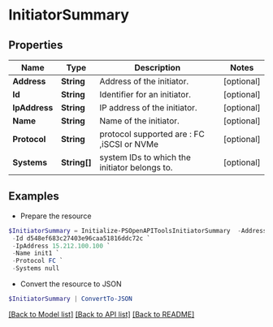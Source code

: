 # InitiatorSummary
## Properties

Name | Type | Description | Notes
------------ | ------------- | ------------- | -------------
**Address** | **String** | Address of the initiator.  | [optional] 
**Id** | **String** | Identifier for an initiator. | [optional] 
**IpAddress** | **String** | IP address of the initiator. | [optional] 
**Name** | **String** | Name of the initiator. | [optional] 
**Protocol** | **String** | protocol supported are : FC ,iSCSI or NVMe | [optional] 
**Systems** | **String[]** | system IDs to which the initiator belongs to. | [optional] 

## Examples

- Prepare the resource
```powershell
$InitiatorSummary = Initialize-PSOpenAPIToolsInitiatorSummary  -Address 100008F1EABFE61C `
 -Id d548ef683c27403e96caa51816ddc72c `
 -IpAddress 15.212.100.100 `
 -Name init1 `
 -Protocol FC `
 -Systems null
```

- Convert the resource to JSON
```powershell
$InitiatorSummary | ConvertTo-JSON
```

[[Back to Model list]](../README.md#documentation-for-models) [[Back to API list]](../README.md#documentation-for-api-endpoints) [[Back to README]](../README.md)

